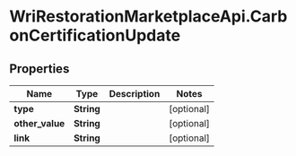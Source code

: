 # WriRestorationMarketplaceApi.CarbonCertificationUpdate

## Properties
Name | Type | Description | Notes
------------ | ------------- | ------------- | -------------
**type** | **String** |  | [optional] 
**other_value** | **String** |  | [optional] 
**link** | **String** |  | [optional] 



